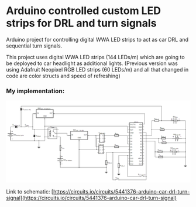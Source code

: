 # Arduino controlled custom LED strips for DRL and turn signals
Arduino project for controlling digital WWA LED strips to act as car DRL and sequential turn signals.

This project uses digital WWA LED strips (144 LEDs/m) which are going to be deployed to car headlight as additional lights. (Previous version was using Adafruit Neopixel RGB LED strips (60 LEDs/m) and all that changed in code are color structs and speed of refreshing)

### My implementation:
![Schematic image](https://raw.githubusercontent.com/mariotudan/arduino-car-LEDs-DRL-turn-signal/master/schematic.png)

Link to schematic: [https://circuits.io/circuits/5441376-arduino-car-drl-turn-signal](https://circuits.io/circuits/5441376-arduino-car-drl-turn-signal)
